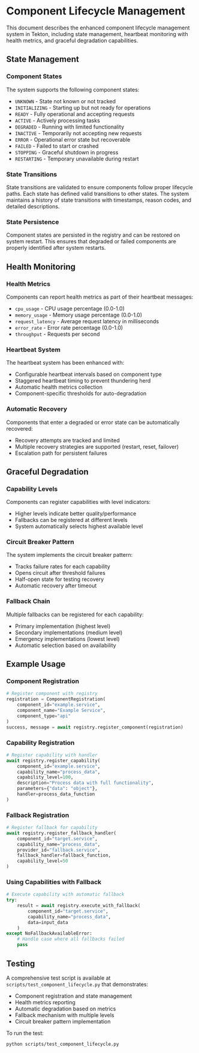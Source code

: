 # Component Lifecycle Management

This document describes the enhanced component lifecycle management system in Tekton, including state management, heartbeat monitoring with health metrics, and graceful degradation capabilities.

## State Management

### Component States

The system supports the following component states:

- `UNKNOWN` - State not known or not tracked
- `INITIALIZING` - Starting up but not ready for operations
- `READY` - Fully operational and accepting requests
- `ACTIVE` - Actively processing tasks
- `DEGRADED` - Running with limited functionality
- `INACTIVE` - Temporarily not accepting new requests
- `ERROR` - Operational error state but recoverable
- `FAILED` - Failed to start or crashed
- `STOPPING` - Graceful shutdown in progress
- `RESTARTING` - Temporary unavailable during restart

### State Transitions

State transitions are validated to ensure components follow proper lifecycle paths. Each state has defined valid transitions to other states. The system maintains a history of state transitions with timestamps, reason codes, and detailed descriptions.

### State Persistence

Component states are persisted in the registry and can be restored on system restart. This ensures that degraded or failed components are properly identified after system restarts.

## Health Monitoring

### Health Metrics

Components can report health metrics as part of their heartbeat messages:

- `cpu_usage` - CPU usage percentage (0.0-1.0)
- `memory_usage` - Memory usage percentage (0.0-1.0)
- `request_latency` - Average request latency in milliseconds
- `error_rate` - Error rate percentage (0.0-1.0)
- `throughput` - Requests per second

### Heartbeat System

The heartbeat system has been enhanced with:

- Configurable heartbeat intervals based on component type
- Staggered heartbeat timing to prevent thundering herd
- Automatic health metrics collection
- Component-specific thresholds for auto-degradation

### Automatic Recovery

Components that enter a degraded or error state can be automatically recovered:

- Recovery attempts are tracked and limited
- Multiple recovery strategies are supported (restart, reset, failover)
- Escalation path for persistent failures

## Graceful Degradation

### Capability Levels

Components can register capabilities with level indicators:

- Higher levels indicate better quality/performance
- Fallbacks can be registered at different levels
- System automatically selects highest available level

### Circuit Breaker Pattern

The system implements the circuit breaker pattern:

- Tracks failure rates for each capability
- Opens circuit after threshold failures
- Half-open state for testing recovery
- Automatic recovery after timeout

### Fallback Chain

Multiple fallbacks can be registered for each capability:

- Primary implementation (highest level)
- Secondary implementations (medium level)
- Emergency implementations (lowest level)
- Automatic selection based on availability

## Example Usage

### Component Registration

```python
# Register component with registry
registration = ComponentRegistration(
    component_id="example.service",
    component_name="Example Service",
    component_type="api"
)
success, message = await registry.register_component(registration)
```

### Capability Registration

```python
# Register capability with handler
await registry.register_capability(
    component_id="example.service",
    capability_name="process_data",
    capability_level=100,
    description="Process data with full functionality",
    parameters={"data": "object"},
    handler=process_data_function
)
```

### Fallback Registration

```python
# Register fallback for capability
await registry.register_fallback_handler(
    component_id="target.service",
    capability_name="process_data",
    provider_id="fallback.service",
    fallback_handler=fallback_function,
    capability_level=50
)
```

### Using Capabilities with Fallback

```python
# Execute capability with automatic fallback
try:
    result = await registry.execute_with_fallback(
        component_id="target.service",
        capability_name="process_data",
        data=input_data
    )
except NoFallbackAvailableError:
    # Handle case where all fallbacks failed
    pass
```

## Testing

A comprehensive test script is available at `scripts/test_component_lifecycle.py` that demonstrates:

- Component registration and state management
- Health metrics reporting
- Automatic degradation based on metrics
- Fallback mechanism with multiple levels
- Circuit breaker pattern implementation

To run the test:

```bash
python scripts/test_component_lifecycle.py
```